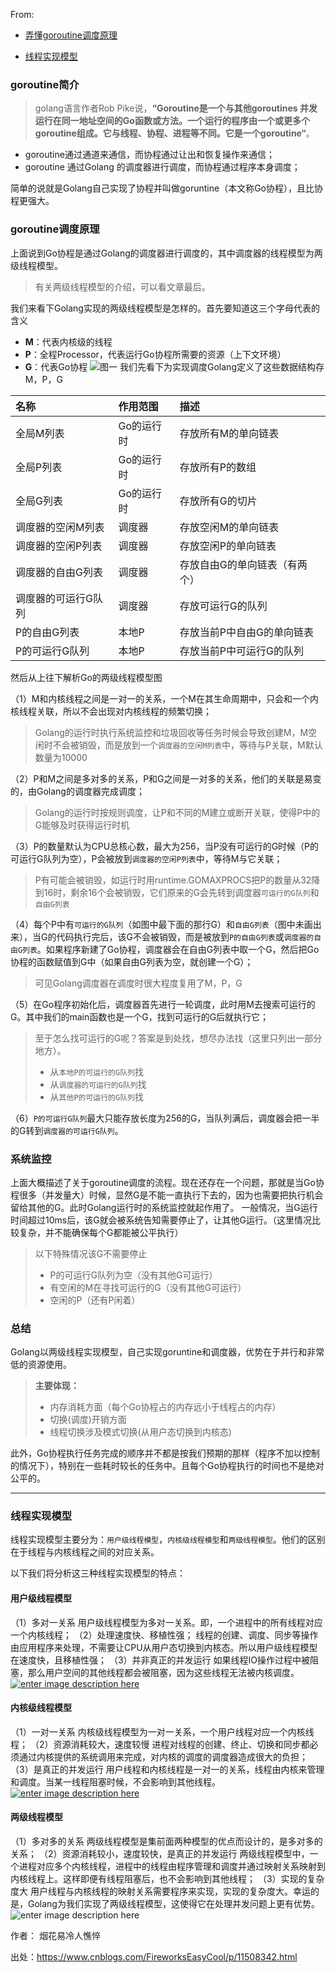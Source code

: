 From:

- [弄懂goroutine调度原理](https://www.cnblogs.com/FireworksEasyCool/p/11508806.html)

- [线程实现模型](https://www.cnblogs.com/FireworksEasyCool/p/11508342.html)

### goroutine简介

> golang语言作者Rob Pike说，**“Goroutine是一个与其他goroutines 并发运行在同一地址空间的Go函数或方法。一个运行的程序由一个或更多个goroutine组成。它与线程、协程、进程等不同。它是一个goroutine“**。

- goroutine通过通道来通信，而协程通过让出和恢复操作来通信；
- goroutine 通过Golang 的调度器进行调度，而协程通过程序本身调度；

简单的说就是Golang自己实现了协程并叫做goruntine（本文称Go协程），且比协程更强大。

### goroutine调度原理

上面说到Go协程是通过Golang的调度器进行调度的，其中调度器的线程模型为两级线程模型。

> 有关两级线程模型的介绍，可以看文章最后。

我们来看下Golang实现的两级线程模型是怎样的。首先要知道这三个字母代表的含义

- **M**：代表内核级的线程
- **P**：全程Processor，代表运行Go协程所需要的资源（上下文环境）
- **G**：代表Go协程
  ![图一](https://img2020.cnblogs.com/blog/1508611/202005/1508611-20200512094747494-1290849608.png)
  我们先看下为实现调度Golang定义了这些数据结构存M，P，G

| 名称                | 作用范围   | 描述                          |
| :------------------ | :--------- | :---------------------------- |
| 全局M列表           | Go的运行时 | 存放所有M的单向链表           |
| 全局P列表           | Go的运行时 | 存放所有P的数组               |
| 全局G列表           | Go的运行时 | 存放所有G的切片               |
| 调度器的空闲M列表   | 调度器     | 存放空闲M的单向链表           |
| 调度器的空闲P列表   | 调度器     | 存放空闲P的单向链表           |
| 调度器的自由G列表   | 调度器     | 存放自由G的单向链表（有两个） |
| 调度器的可运行G队列 | 调度器     | 存放可运行G的队列             |
| P的自由G列表        | 本地P      | 存放当前P中自由G的单向链表    |
| P的可运行G队列      | 本地P      | 存放当前P中可运行G的队列      |

然后从上往下解析Go的两级线程模型图

（1）M和内核线程之间是一对一的关系，一个M在其生命周期中，只会和一个内核线程关联，所以不会出现对内核线程的频繁切换；

> Golang的运行时执行系统监控和垃圾回收等任务时候会导致创建M，M空闲时不会被销毁，而是放到一个`调度器的空闲M列表`中，等待与P关联，M默认数量为10000

（2）P和M之间是多对多的关系，P和G之间是一对多的关系，他们的关联是易变的，由Golang的调度器完成调度；

> Golang的运行时按规则调度，让P和不同的M建立或断开关联，使得P中的G能够及时获得运行时机

（3）P的数量默认为CPU总核心数，最大为256，当P没有可运行的G时候（P的可运行G队列为空），P会被放到`调度器的空闲P列表`中，等待M与它关联；

> P有可能会被销毁，如运行时用runtime.GOMAXPROCS把P的数量从32降到16时，剩余16个会被销毁，它们原来的G会先转到调度器`可运行的G队列`和`自由G列表`

（4）每个P中有`可运行的G队列`（如图中最下面的那行G）和`自由G列表`（图中未画出来），当G的代码执行完后，该G不会被销毁，而是被放到`P的自由G列表`或`调度器的自由G列表`。如果程序新建了Go协程，调度器会在自由G列表中取一个G，然后把Go协程的函数赋值到G中（如果自由G列表为空，就创建一个G）；

> 可见Golang调度器在调度时很大程度复用了M，P，G

（5）在Go程序初始化后，调度器首先进行一轮调度，此时用M去搜索可运行的G。其中我们的main函数也是一个G，找到可运行的G后就执行它；

> 至于怎么找可运行的G呢？答案是到处找，想尽办法找（这里只列出一部分地方）。
>
> - 从`本地P的可运行的G队列`找
> - 从`调度器的可运行的G队列`找
> - 从`其他P的可运行的G队列`找

（6）`P的可运行G队列`最大只能存放长度为256的G，当队列满后，调度器会把一半的G转到`调度器的可运行G队列`。

### 系统监控

上面大概描述了关于goroutine调度的流程。现在还存在一个问题，那就是当Go协程很多（并发量大）时候，显然G是不能一直执行下去的，因为也需要把执行机会留给其他的G。此时Golang运行时的系统监控就起作用了。
一般情况，当G运行时间超过10ms后，该G就会被系统告知需要停止了，让其他G运行。（这里情况比较复杂，并不能确保每个G都能被公平执行）

> 以下特殊情况该G不需要停止
>
> - P的可运行G队列为空（没有其他G可运行）
> - 有空闲的M在寻找可运行的G（没有其他G可运行）
> - 空闲的P（还有P闲着）

### 总结

Golang以两级线程实现模型，自己实现goruntine和调度器，优势在于并行和非常低的资源使用。

> **主要体现：**
>
> - 内存消耗方面（每个Go协程占的内存远小于线程占的内存）
> - 切换(调度)开销方面
> - 线程切换涉及模式切换(从用户态切换到内核态)

此外，Go协程执行任务完成的顺序并不都是按我们预期的那样（程序不加以控制的情况下），特别在一些耗时较长的任务中。且每个Go协程执行的时间也不是绝对公平的。

------




### 线程实现模型

线程实现模型主要分为：`用户级线程模型`，`内核级线程模型`和`两级线程模型`。他们的区别在于线程与内核线程之间的对应关系。

以下我们将分析这三种线程实现模型的特点：

#### 用户级线程模型

（1）多对一关系
用户级线程模型为多对一关系。即，一个进程中的所有线程对应一个内核线程；
（2）处理速度快、移植性强；
线程的创建、调度、同步等操作由应用程序来处理，不需要让CPU从用户态切换到内核态。所以用户级线程模型在速度快，且移植性强；
（3）并非真正的并发运行
如果线程IO操作过程中被阻塞，那么用户空间的其他线程都会被阻塞，因为这些线程无法被内核调度。
[![enter image description here](https://img2020.cnblogs.com/blog/1508611/202005/1508611-20200512094624436-1426857745.png)](https://img2020.cnblogs.com/blog/1508611/202005/1508611-20200512094624436-1426857745.png)

#### 内核级线程模型

（1）一对一关系
内核级线程模型为一对一关系，一个用户线程对应一个内核线程；
（2）资源消耗较大，速度较慢
进程对线程的创建、终止、切换和同步都必须通过内核提供的系统调用来完成，对内核的调度的调度器造成很大的负担；
（3）是真正的并发运行
用户线程和内核线程是一对一的关系，线程由内核来管理和调度。当某一线程阻塞时候，不会影响到其他线程。
[![enter image description here](https://img2020.cnblogs.com/blog/1508611/202005/1508611-20200512094646292-107659118.png)](https://img2020.cnblogs.com/blog/1508611/202005/1508611-20200512094646292-107659118.png)

#### 两级线程模型

（1）多对多的关系
两级线程模型是集前面两种模型的优点而设计的，是多对多的关系；
（2）资源消耗较小，速度较快，是真正的并发运行
两级线程模型中，一个进程对应多个内核线程，进程中的线程由程序管理和调度并通过映射关系映射到内核线程上。这样即便有线程阻塞后，也不会影响到其他线程；
（3）实现的复杂度大
用户线程与内核线程的映射关系需要程序来实现，实现的复杂度大。幸运的是，Golang为我们实现了两级线程模型，这使得它在处理并发问题上更有优势。
![enter image description here](https://img2020.cnblogs.com/blog/1508611/202005/1508611-20200512094624436-1426857745.png)

作者： 烟花易冷人憔悴

出处：https://www.cnblogs.com/FireworksEasyCool/p/11508342.html

